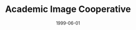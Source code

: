 ---
layout: redirect
date: 1999-06-01
title: 	Academic Image Cooperative
redirect_to: https://old.diglib.org/collections/aic/artxdescription.htm
seo:
  type: Report
description: ""
org: DLF
---